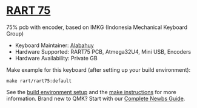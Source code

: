 # [RART 75](https://github.com/alabahuy/RART/tree/master/RART75)

75% pcb with encoder, based on IMKG (Indonesia Mechanical Keyboard Group)

* Keyboard Maintainer: [Alabahuy](https://github.com/alabahuy)
* Hardware Supported: RART75 PCB, Atmega32U4, Mini USB, Encoders
* Hardware Availability: Private GB

Make example for this keyboard (after setting up your build environment):

    make rart/rart75:default

See the [build environment setup](https://docs.qmk.fm/#/getting_started_build_tools) and the [make instructions](https://docs.qmk.fm/#/getting_started_make_guide) for more information. Brand new to QMK? Start with our [Complete Newbs Guide](https://docs.qmk.fm/#/newbs).
